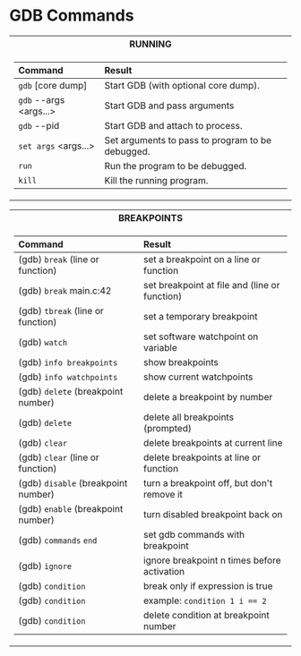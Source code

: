 # GDB Commands

<div>
<table>
<tr><th>RUNNING</th>
<tr><td>

| Command | Result |
| :------ | :----- |
| `gdb` <program> [core dump]           | Start GDB (with optional core dump).                |
| `gdb` --args <program> <args...>      | Start GDB and pass arguments                        |
| `gdb` --pid <pid>                     | Start GDB and attach to process.                    |
| `set args` <args...>                  | Set arguments to pass to program to be debugged.    |
| `run`                                 | Run the program to be debugged.                     |
| `kill`                                | Kill the running program.                           |
</td></tr> </table
</div>
  
<div>
<table>
<tr><th>BREAKPOINTS</th>
<tr><td>

| Command | Result |
| :------ | :----- |
| (gdb) `break` (line or function)                      | set a breakpoint on a line or function            |
| (gdb) `break` main.c:42                               | set breakpoint at file and (line or function)     |
| (gdb) `tbreak` (line or function)                     | set a temporary breakpoint                        |
| (gdb) `watch` <variable>                              | set software watchpoint on variable               |
| (gdb) `info breakpoints`                              | show breakpoints                                  |
| (gdb) `info watchpoints`                              | show current watchpoints                          |
| (gdb) `delete` (breakpoint number)                    | delete a breakpoint by number                     |
| (gdb) `delete`                                        | delete all breakpoints (prompted)                 |
| (gdb) `clear`                                         | delete breakpoints at current line                |
| (gdb) `clear` (line or function)                      | delete breakpoints at line or function            |
| (gdb) `disable` (breakpoint number)                   | turn a breakpoint off, but don't remove it        |
| (gdb) `enable` (breakpoint number)                    | turn disabled breakpoint back on                  |
| (gdb) `commands` <breakpoint number> <commands> `end` | set gdb commands with breakpoint                  |
| (gdb) `ignore` <breakpoint number> <n times>          | ignore breakpoint n times before activation       |
| (gdb) `condition` <breakpoint number> <expression>    | break only if expression is true                  |
| (gdb) `condition` <breakpoint number> <condition>     | example: `condition 1 i == 2`                     |
| (gdb) `condition` <breakpoint number>                 | delete condition at breakpoint number             |
  
</td></tr> </table
</div>










